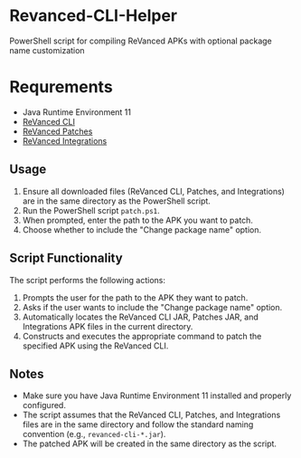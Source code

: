 # Revanced-CLI-Helper
PowerShell script for compiling ReVanced APKs with optional package name customization

# Requrements
- Java Runtime Environment 11
- [ReVanced CLI](https://github.com/ReVanced/revanced-cli/releases/latest)
- [ReVanced Patches](https://github.com/ReVanced/revanced-patches/releases/latest)
- [ReVanced Integrations](https://github.com/ReVanced/revanced-integrations/releases/latest)

## Usage

1. Ensure all downloaded files (ReVanced CLI, Patches, and Integrations) are in the same directory as the PowerShell script.
2. Run the PowerShell script `patch.ps1`.
3. When prompted, enter the path to the APK you want to patch.
4. Choose whether to include the "Change package name" option.

## Script Functionality

The script performs the following actions:

1. Prompts the user for the path to the APK they want to patch.
2. Asks if the user wants to include the "Change package name" option.
3. Automatically locates the ReVanced CLI JAR, Patches JAR, and Integrations APK files in the current directory.
4. Constructs and executes the appropriate command to patch the specified APK using the ReVanced CLI.

## Notes

- Make sure you have Java Runtime Environment 11 installed and properly configured.
- The script assumes that the ReVanced CLI, Patches, and Integrations files are in the same directory and follow the standard naming convention (e.g., `revanced-cli-*.jar`).
- The patched APK will be created in the same directory as the script.
